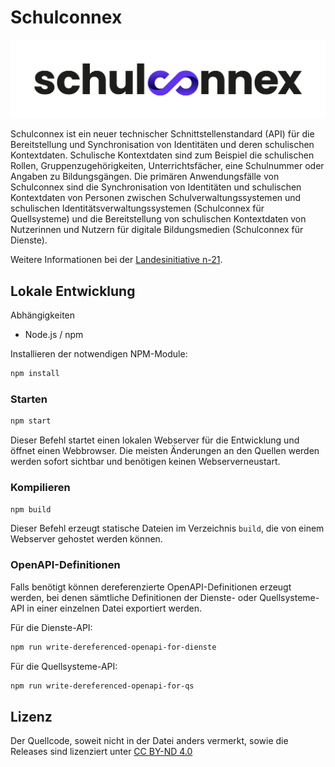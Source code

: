 
# Schulconnex

<p align="center"><img src=".github/Schulconnex_Logo_RGB.png" alt="Schulconnex Logo" width="600"></p>

Schulconnex ist ein neuer technischer Schnittstellenstandard (API) für die Bereitstellung und Synchronisation
von Identitäten und deren schulischen Kontextdaten. Schulische Kontextdaten sind zum Beispiel die schulischen Rollen,
Gruppenzugehörigkeiten, Unterrichtsfächer, eine Schulnummer oder Angaben zu Bildungsgängen. Die primären Anwendungsfälle
von Schulconnex sind die Synchronisation von Identitäten und schulischen Kontextdaten von Personen zwischen
Schulverwaltungssystemen und schulischen Identitätsverwaltungssystemen (Schulconnex für Quellsysteme) und die Bereitstellung
von schulischen Kontextdaten von Nutzerinnen und Nutzern für digitale Bildungsmedien (Schulconnex für Dienste).

Weitere Informationen bei der [Landesinitiative n-21](https://www.n-21.de/portal/seiten/moin-schule-900000111-10056.html).

## Lokale Entwicklung

Abhängigkeiten

* Node.js / npm

Installieren der notwendigen NPM-Module:

```bash
npm install
```

### Starten

```bash
npm start
```

Dieser Befehl startet einen lokalen Webserver für die Entwicklung und öffnet einen Webbrowser. Die meisten Änderungen
an den Quellen werden werden sofort sichtbar und benötigen keinen Webserverneustart.

### Kompilieren

```bash
npm build
```

Dieser Befehl erzeugt statische Dateien im Verzeichnis `build`, die von einem Webserver gehostet werden können.

### OpenAPI-Definitionen

Falls benötigt können dereferenzierte OpenAPI-Definitionen erzeugt werden, bei denen sämtliche Definitionen der Dienste-
oder Quellsysteme-API in einer einzelnen Datei exportiert werden.

Für die Dienste-API:

```bash
npm run write-dereferenced-openapi-for-dienste
```

Für die Quellsysteme-API:

```bash
npm run write-dereferenced-openapi-for-qs
```

## Lizenz

Der Quellcode, soweit nicht in der Datei anders vermerkt, sowie die Releases sind lizenziert unter [CC BY-ND 4.0](https://creativecommons.org/licenses/by-nd/4.0/legalcode)
